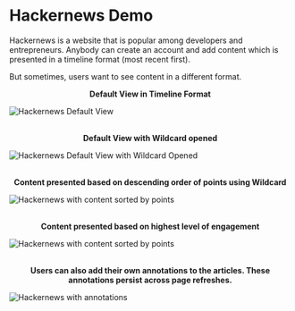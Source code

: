 # Hackernews Demo

Hackernews is a website that is popular among developers and entrepreneurs. Anybody can create an account and add content which is presented in a timeline format (most recent first).

But sometimes, users want to see content in a different format. 


**<div align="center"> Default View in Timeline Format </div>**

![Hackernews Default View](https://github.com/geoffreylitt/wildcard/blob/master/docs/photos/hackernews/wildcard_closed.png) 
<br/>
<br/>

**<div align="center"> Default View with Wildcard opened </div>**

![Hackernews Default View with Wildcard Opened](https://github.com/geoffreylitt/wildcard/blob/master/docs/photos/hackernews/wildcard_open.png) 
<br/>
<br/>

**<div align="center"> Content presented based on descending order of points using Wildcard </div>**

![Hackernews with content sorted by points](https://github.com/geoffreylitt/wildcard/blob/master/docs/photos/hackernews/ranked_by_points.png) 
<br/>
<br/>

**<div align="center"> Content presented based on highest level of engagement </div>**

![Hackernews with content sorted by points](https://github.com/geoffreylitt/wildcard/blob/master/docs/photos/hackernews/ranked_by_comments.png) 
<br/>
<br/>

**<div align="center"> Users can also add their own annotations to the articles. These annotations persist across page refreshes.</div>**

![Hackernews with annotations](https://github.com/geoffreylitt/wildcard/blob/master/docs/photos/hackernews/annotations.png) 
